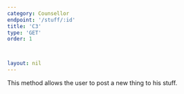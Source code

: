 ```yaml
---
category: Counsellor
endpoint: '/stuff/:id'
title: 'C3'
type: 'GET'
order: 1



layout: nil
---
```



This method allows the user to post a new thing to his stuff.

